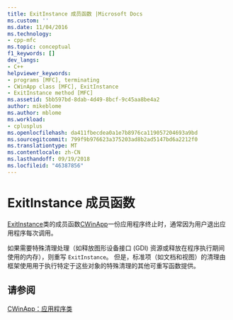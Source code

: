 ```yaml
---
title: ExitInstance 成员函数 |Microsoft Docs
ms.custom: ''
ms.date: 11/04/2016
ms.technology:
- cpp-mfc
ms.topic: conceptual
f1_keywords: []
dev_langs:
- C++
helpviewer_keywords:
- programs [MFC], terminating
- CWinApp class [MFC], ExitInstance
- ExitInstance method [MFC]
ms.assetid: 5bb597bd-8dab-4d49-8bcf-9c45aa8be4a2
author: mikeblome
ms.author: mblome
ms.workload:
- cplusplus
ms.openlocfilehash: da411fbecdea0a1e7b8976ca119057204693a9bd
ms.sourcegitcommit: 799f9b976623a375203ad8b2ad5147bd6a2212f0
ms.translationtype: MT
ms.contentlocale: zh-CN
ms.lasthandoff: 09/19/2018
ms.locfileid: "46387856"
---
```

# <a name="exitinstance-member-function"></a>ExitInstance 成员函数

[ExitInstance](../mfc/reference/cwinapp-class.md#exitinstance)类的成员函数[CWinApp](../mfc/reference/cwinapp-class.md)一份应用程序终止时，通常因为用户退出应用程序每次调用。

如果需要特殊清理处理（如释放图形设备接口 (GDI) 资源或释放在程序执行期间使用的内存），则重写 `ExitInstance`。 但是，标准项（如文档和视图）的清理由框架使用用于执行特定于这些对象的特殊清理的其他可重写函数提供。

## <a name="see-also"></a>请参阅

[CWinApp：应用程序类](../mfc/cwinapp-the-application-class.md)
